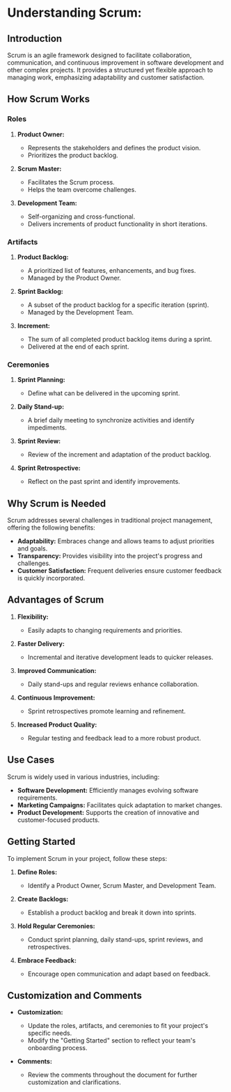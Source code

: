 # Understanding Scrum: 

## Introduction

Scrum is an agile framework designed to facilitate collaboration, communication, and continuous improvement in software development and other complex projects. It provides a structured yet flexible approach to managing work, emphasizing adaptability and customer satisfaction.

## How Scrum Works

### Roles

1. **Product Owner:**
    - Represents the stakeholders and defines the product vision.
    - Prioritizes the product backlog.

2. **Scrum Master:**
    - Facilitates the Scrum process.
    - Helps the team overcome challenges.

3. **Development Team:**
    - Self-organizing and cross-functional.
    - Delivers increments of product functionality in short iterations.

### Artifacts

1. **Product Backlog:**
    - A prioritized list of features, enhancements, and bug fixes.
    - Managed by the Product Owner.

2. **Sprint Backlog:**
    - A subset of the product backlog for a specific iteration (sprint).
    - Managed by the Development Team.

3. **Increment:**
    - The sum of all completed product backlog items during a sprint.
    - Delivered at the end of each sprint.

### Ceremonies

1. **Sprint Planning:**
    - Define what can be delivered in the upcoming sprint.

2. **Daily Stand-up:**
    - A brief daily meeting to synchronize activities and identify impediments.

3. **Sprint Review:**
    - Review of the increment and adaptation of the product backlog.

4. **Sprint Retrospective:**
    - Reflect on the past sprint and identify improvements.

## Why Scrum is Needed

Scrum addresses several challenges in traditional project management, offering the following benefits:

- **Adaptability:** Embraces change and allows teams to adjust priorities and goals.
- **Transparency:** Provides visibility into the project's progress and challenges.
- **Customer Satisfaction:** Frequent deliveries ensure customer feedback is quickly incorporated.


## Advantages of Scrum

1. **Flexibility:**
    - Easily adapts to changing requirements and priorities.

2. **Faster Delivery:**
    - Incremental and iterative development leads to quicker releases.

3. **Improved Communication:**
    - Daily stand-ups and regular reviews enhance collaboration.

4. **Continuous Improvement:**
    - Sprint retrospectives promote learning and refinement.


5. **Increased Product Quality:**
    - Regular testing and feedback lead to a more robust product.

## Use Cases

Scrum is widely used in various industries, including:

- **Software Development:** Efficiently manages evolving software requirements.
- **Marketing Campaigns:** Facilitates quick adaptation to market changes.
- **Product Development:** Supports the creation of innovative and customer-focused products.

## Getting Started

To implement Scrum in your project, follow these steps:

1. **Define Roles:**
    - Identify a Product Owner, Scrum Master, and Development Team.

2. **Create Backlogs:**
    - Establish a product backlog and break it down into sprints.

3. **Hold Regular Ceremonies:**
    - Conduct sprint planning, daily stand-ups, sprint reviews, and retrospectives.

4. **Embrace Feedback:**
    - Encourage open communication and adapt based on feedback.

## Customization and Comments

- **Customization:**
    - Update the roles, artifacts, and ceremonies to fit your project's specific needs.
    - Modify the "Getting Started" section to reflect your team's onboarding process.

- **Comments:**
    - Review the comments throughout the document for further customization and clarifications.

   
